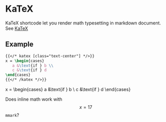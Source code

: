 # KaTeX

KaTeX shortcode let you render math typesetting in markdown document. See [KaTeX](https://katex.org/)

## Example 


```latex
{{</* katex [class="text-center"] */>}}
x = \begin{cases}
   a &\text{if } b \\
   c &\text{if } d
\end{cases}
{{</* /katex */>}}
```

x = \begin{cases}
   a &\text{if } b \\
   c &\text{if } d
\end{cases}

Does inline math work with $$x=17$$ ``mmark``?

